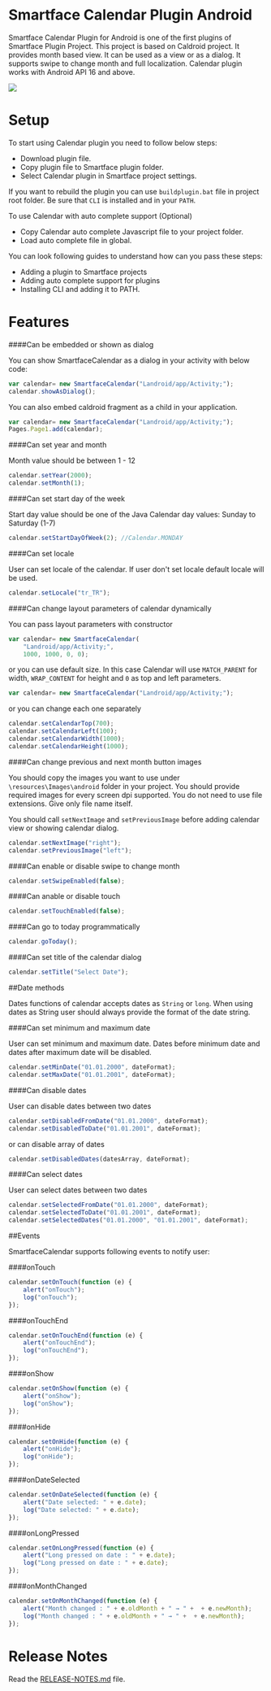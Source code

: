 Smartface Calendar Plugin Android
===================

Smartface Calendar Plugin for Android is one of the first plugins of Smartface Plugin Project. This project is based on Caldroid project. It provides month based view. It can be used as a view or as a dialog. It supports swipe to change month and full localization. Calendar plugin works with Android API 16 and above.

<img src="http://imgur.com/ifJonYx.png">

Setup
=====

To start using Calendar plugin you need to follow below steps:

 - Download plugin file.
 - Copy plugin file to Smartface plugin folder.
 - Select Calendar plugin in Smartface project settings.
 
If you want to rebuild the plugin you can use `buildplugin.bat` file in project root folder. Be sure that `CLI` is installed and in your `PATH`.

To use Calendar with auto complete support (Optional)

 - Copy Calendar auto complete Javascript file to your project folder.
 - Load auto complete file in global.

You can look following guides to understand how can you pass these steps:

 - Adding a plugin to Smartface projects
 - Adding auto complete support for plugins
 - Installing CLI and adding it to PATH.

Features
========

####Can be embedded or shown as dialog

You can show SmartfaceCalendar as a dialog in your activity with below code:

``` Javascript
var calendar= new SmartfaceCalendar("Landroid/app/Activity;");
calendar.showAsDialog();
```

You can also embed caldroid fragment as a child in your application.

``` Javascript
var calendar= new SmartfaceCalendar("Landroid/app/Activity;");
Pages.Page1.add(calendar);
```

####Can set year and month

Month value should be between 1 - 12

``` Javascript
calendar.setYear(2000);
calendar.setMonth(1);
```

####Can set start day of the week

Start day value should be one of the Java Calendar day values: Sunday to Saturday (1-7)

``` Javascript
calendar.setStartDayOfWeek(2); //Calendar.MONDAY
```

####Can set locale

User can set locale of the calendar. If user don't set locale default locale will be used.

``` Javascript
calendar.setLocale("tr_TR");
```

####Can change layout parameters of calendar dynamically

You can pass layout parameters with constructor

``` Javascript
var calendar= new SmartfaceCalendar(
	"Landroid/app/Activity;", 
	1000, 1000, 0, 0);
```

or you can use default size. In this case Calendar will use `MATCH_PARENT` for width, `WRAP_CONTENT` for height and `0` as top and left parameters.

``` Javascript
var calendar= new SmartfaceCalendar("Landroid/app/Activity;");
```

or you can change each one separately

``` Javascript
calendar.setCalendarTop(700);
calendar.setCalendarLeft(100);
calendar.setCalendarWidth(1000);
calendar.setCalendarHeight(1000);
```

####Can change previous and next month button images

You should copy the images you want to use under `\resources\Images\android` folder in your project. You should provide required images for every screen dpi supported. You do not need to use file extensions. Give only file name itself.

You should call `setNextImage` and `setPreviousImage` before adding calendar view or showing calendar dialog.

``` Javascript
calendar.setNextImage("right");
calendar.setPreviousImage("left");
```

####Can enable or disable swipe to change month

``` Javascript
calendar.setSwipeEnabled(false);
```

####Can anable or disable touch

``` Javascript
calendar.setTouchEnabled(false);
```

####Can go to today programmatically

``` Javascript
calendar.goToday();
```

####Can set title of the calendar dialog

``` Javascript
calendar.setTitle("Select Date");
```

##Date methods

Dates functions of calendar accepts dates as `String` or `long`. When using dates as String user should always provide the format of the date string.

####Can set minimum and maximum date

User can set minimum and maximum date. Dates before minimum date and dates after maximum date will be disabled.

``` Javascript
calendar.setMinDate("01.01.2000", dateFormat);
calendar.setMaxDate("01.01.2001", dateFormat);
```

####Can disable dates

User can disable dates between two dates

``` Javascript
calendar.setDisabledFromDate("01.01.2000", dateFormat);
calendar.setDisabledToDate("01.01.2001", dateFormat);
```

or can disable array of dates

``` Javascript
calendar.setDisabledDates(datesArray, dateFormat);
```

####Can select dates

User can select dates between two dates

``` Javascript
calendar.setSelectedFromDate("01.01.2000", dateFormat);
calendar.setSelectedToDate("01.01.2001", dateFormat);
calendar.setSelectedDates("01.01.2000", "01.01.2001", dateFormat);
```

##Events

SmartfaceCalendar supports following events to notify user:

####onTouch
``` Javascript
calendar.setOnTouch(function (e) {
	alert("onTouch");
	log("onTouch");
});
```

####onTouchEnd
``` Javascript
calendar.setOnTouchEnd(function (e) {
	alert("onTouchEnd");
	log("onTouchEnd");
});
```

####onShow
``` Javascript
calendar.setOnShow(function (e) {
	alert("onShow");
	log("onShow");
});
```

####onHide
``` Javascript
calendar.setOnHide(function (e) {
	alert("onHide");
	log("onHide");
});
```

####onDateSelected
``` Javascript
calendar.setOnDateSelected(function (e) {
	alert("Date selected: " + e.date);
	log("Date selected: " + e.date);
});
```

####onLongPressed
``` Javascript
calendar.setOnLongPressed(function (e) {
	alert("Long pressed on date : " + e.date);
	log("Long pressed on date : " + e.date);
});
```

####onMonthChanged
``` Javascript
calendar.setOnMonthChanged(function (e) {
	alert("Month changed : " + e.oldMonth + " → " +  + e.newMonth);
	log("Month changed : " + e.oldMonth + " → " +  + e.newMonth);
});
```

Release Notes
========

Read the [RELEASE-NOTES.md](https://github.com/SmartfaceIO/plugin-calendar-android/blob/master/RELEASE-NOTES.md) file.
